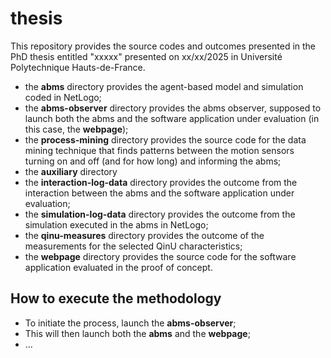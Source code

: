 # thesis

This repository provides the source codes and outcomes presented in the PhD thesis entitled "xxxxx" presented on xx/xx/2025 in Université Polytechnique Hauts-de-France.

- the **abms** directory provides the agent-based model and simulation coded in NetLogo;
- the **abms-observer** directory provides the abms observer, supposed to launch both the abms and the software application under evaluation (in this case, the **webpage**);
- the **process-mining** directory provides the source code for the data mining technique that finds patterns between the motion sensors turning on and off (and for how long) and informing the abms;
- the **auxiliary** directory 
- the **interaction-log-data** directory provides the outcome from the interaction between the abms and the software application under evaluation;
- the **simulation-log-data** directory provides the outcome from the simulation executed in the abms in NetLogo;
- the **qinu-measures** directory provides the outcome of the measurements for the selected QinU characteristics;
- the **webpage** directory provides the source code for the software application evaluated in the proof of concept.

## How to execute the methodology
- To initiate the process, launch the **abms-observer**;
- This will then launch both the **abms** and the **webpage**;
- ...
